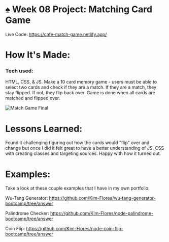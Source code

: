 # ♠️ Week 08 Project: Matching Card Game

Live Code: https://cafe-match-game.netlify.app/

# How It's Made:
### Tech used: 
HTML, CSS, & JS. Make a 10 card memory game - users must be able to select two cards and check if they are a match. If they are a match, they stay flipped. If not, they flip back over. Game is done when all cards are matched and flipped over.


![Match Game Final](matchgame.png)




# Lessons Learned:
Found it challenging figuring out how the cards would "flip" over and change but once I did it felt great to have a better understanding of JS, CSS with creating classes and targeting sources. Happy with how it turned out.

# Examples:

Take a look at these couple examples that I have in my own portfolio:

Wu-Tang Generator: https://github.com/Kim-Flores/wu-tang-generator-bootcamp/tree/answer

Palindrome Checker: https://github.com/Kim-Flores/node-palindrome-bootcamp/tree/answer

Coin Flip: https://github.com/Kim-Flores/node-coin-flip-bootcamp/tree/answer
